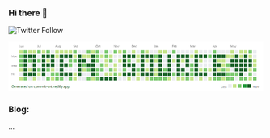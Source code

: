 ### Hi there 👋
![Twitter Follow](https://img.shields.io/twitter/follow/hofertherainbow?style=social)

![Open Source ](https://github.com/erikhofer/erikhofer/raw/master/commits.png)

### Blog:

<!--START_SECTION:blog-->
...
<!--END_SECTION:blog-->

<!--
**erikhofer/erikhofer** is a ✨ _special_ ✨ repository because its `README.md` (this file) appears on your GitHub profile.

Here are some ideas to get you started:

- 🔭 I’m currently working on ...
- 🌱 I’m currently learning ...
- 👯 I’m looking to collaborate on ...
- 🤔 I’m looking for help with ...
- 💬 Ask me about ...
- 📫 How to reach me: ...
- 😄 Pronouns: ...
- ⚡ Fun fact: ...
-->
